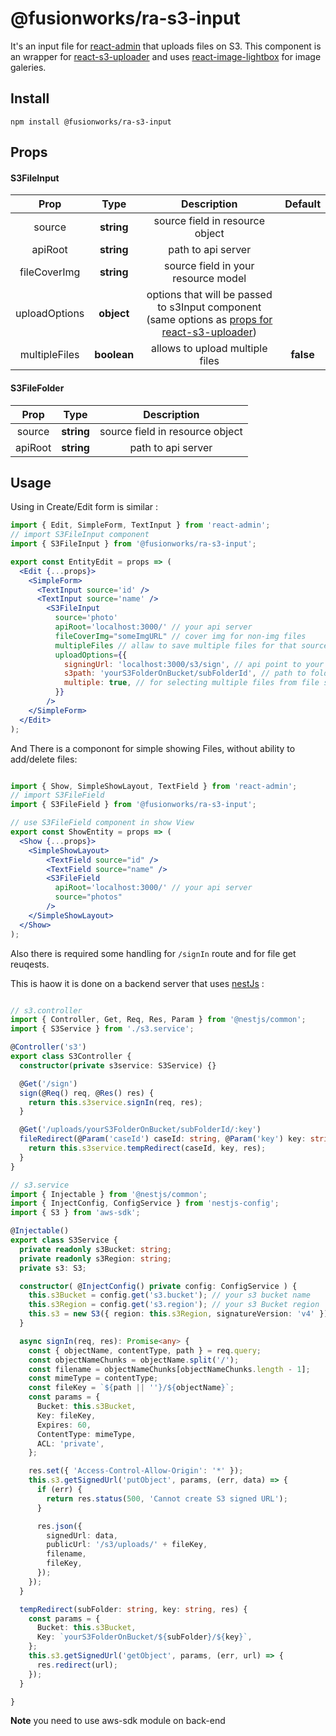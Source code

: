 # @fusionworks/ra-s3-input
It's an input file for [react-admin](https://github.com/marmelab/react-admin) that uploads files on S3.
This component is an wrapper for [react-s3-uploader](https://github.com/odysseyscience/react-s3-uploader) and uses [react-image-lightbox](https://github.com/frontend-collective/react-image-lightbox) for image galeries.

## Install

`` npm install @fusionworks/ra-s3-input ``

## Props

#### S3FileInput

|Prop|Type|Description|Default|
|:---:|:---:|:---:|:---:|
|source|**string**| source field in resource object|
|apiRoot|**string**|path to api server |
|fileCoverImg|**string**|source field in your resource model|
|uploadOptions|**object**| options that will be passed to s3Input component (same options as [props for react-s3-uploader](https://github.com/odysseyscience/react-s3-uploader)) |
|multipleFiles|**boolean**|allows to upload multiple files|**false**|

#### S3FileFolder

|Prop|Type|Description|
|:---:|:---:|:---:|
|source|**string**| source field in resource object|
|apiRoot|**string**|path to api server |


## Usage

Using in Create/Edit form is similar :

``` jsx
import { Edit, SimpleForm, TextInput } from 'react-admin';
// import S3FileInput component
import { S3FileInput } from '@fusionworks/ra-s3-input';

export const EntityEdit = props => (
  <Edit {...props}>
    <SimpleForm>
      <TextInput source='id' />
      <TextInput source='name' />
        <S3FileInput
          source='photo'
          apiRoot='localhost:3000/' // your api server
          fileCoverImg="someImgURL" // cover img for non-img files
          multipleFiles // allaw to save multiple files for that source
          uploadOptions={{
            signingUrl: 'localhost:3000/s3/sign', // api point to your server for S3 signin,
            s3path: 'yourS3FolderOnBucket/subFolderId', // path to folder from S3 where wil be saved file
            multiple: true, // for selecting multiple files from file system
          }}
        />
    </SimpleForm>
  </Edit>
);
```
And There is a componont for simple showing Files, without ability to add/delete files:

```jsx

import { Show, SimpleShowLayout, TextField } from 'react-admin';
// import S3FileField
import { S3FileField } from '@fusionworks/ra-s3-input';

// use S3FileField component in show View
export const ShowEntity = props => (
  <Show {...props}>
    <SimpleShowLayout>
        <TextField source="id" />
        <TextField source="name" />
        <S3FileField
          apiRoot='localhost:3000/' // your api server
          source="photos"
        />
    </SimpleShowLayout>
  </Show>
);
```
Also there is required some handling for ```/signIn``` route and for file get reuqests.

This is haow it is done on a backend server that uses [nestJs](https://github.com/nestjs/nest) :

```ts

// s3.controller
import { Controller, Get, Req, Res, Param } from '@nestjs/common';
import { S3Service } from './s3.service';

@Controller('s3')
export class S3Controller {
  constructor(private s3service: S3Service) {}

  @Get('/sign')
  sign(@Req() req, @Res() res) {
    return this.s3service.signIn(req, res);
  }

  @Get('/uploads/yourS3FolderOnBucket/subFolderId/:key')
  fileRedirect(@Param('caseId') caseId: string, @Param('key') key: string, @Res() res) {
    return this.s3service.tempRedirect(caseId, key, res);
  }
}
```

```ts
// s3.service
import { Injectable } from '@nestjs/common';
import { InjectConfig, ConfigService } from 'nestjs-config';
import { S3 } from 'aws-sdk';

@Injectable()
export class S3Service {
  private readonly s3Bucket: string;
  private readonly s3Region: string;
  private s3: S3;

  constructor( @InjectConfig() private config: ConfigService ) {
    this.s3Bucket = config.get('s3.bucket'); // your s3 bucket name
    this.s3Region = config.get('s3.region'); // your s3 Bucket region
    this.s3 = new S3({ region: this.s3Region, signatureVersion: 'v4' });
  }

  async signIn(req, res): Promise<any> {
    const { objectName, contentType, path } = req.query;
    const objectNameChunks = objectName.split('/');
    const filename = objectNameChunks[objectNameChunks.length - 1];
    const mimeType = contentType;
    const fileKey = `${path || ''}/${objectName}`;
    const params = {
      Bucket: this.s3Bucket,
      Key: fileKey,
      Expires: 60,
      ContentType: mimeType,
      ACL: 'private',
    };

    res.set({ 'Access-Control-Allow-Origin': '*' });
    this.s3.getSignedUrl('putObject', params, (err, data) => {
      if (err) {
        return res.status(500, 'Cannot create S3 signed URL');
      }

      res.json({
        signedUrl: data,
        publicUrl: '/s3/uploads/' + fileKey,
        filename,
        fileKey,
      });
    });
  }

  tempRedirect(subFolder: string, key: string, res) {
    const params = {
      Bucket: this.s3Bucket,
      Key: `yourS3FolderOnBucket/${subFolder}/${key}`,
    };
    this.s3.getSignedUrl('getObject', params, (err, url) => {
      res.redirect(url);
    });
  }

}
```

**Note** you need to use aws-sdk module on back-end
